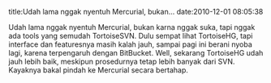 title:Udah lama nggak nyentuh Mercurial, bukan...
date:2010-12-01 08:05:38

Udah lama nggak nyentuh Mercurial, bukan karna nggak suka, tapi nggak ada tools yang semudah TortoiseSVN. Dulu sempat lihat TortoiseHG, tapi interface dan featuresnya masih kalah jauh, sampai pagi ini berani nyoba lagi, karena terpengaruh dengan BitBucket. Well, sekarang TortoiseHG udah jauh lebih baik, meskipun prosedurnya tetap lebih banyak dari SVN. Kayaknya bakal pindah ke Mercurial secara bertahap.
